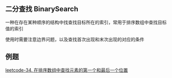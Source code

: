 ## 二分查找 BinarySearch 

一种在存在某种顺序的结构中找查找目标所在的索引，常用于排序数组中查找目标值的索引

使用时需要注意边界问题，以及查找首次出现和末次出现的对应的条件

## 例题

[leetcode-34. 在排序数组中查找元素的第一个和最后一个位置](https://leetcode-cn.com/problems/find-first-and-last-position-of-element-in-sorted-array/submissions/)